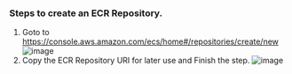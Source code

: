 ### Steps to create an ECR Repository.
1. Goto to https://console.aws.amazon.com/ecs/home#/repositories/create/new
![image](http://blog.microservices.today/images/aws-dev-tools/ecr/ecr-creation-step-1.png)
2. Copy the ECR Repository URI for later use and Finish the step.
![image](http://blog.microservices.today/images/aws-dev-tools/ecr/ecr-creation-step-1.png)
